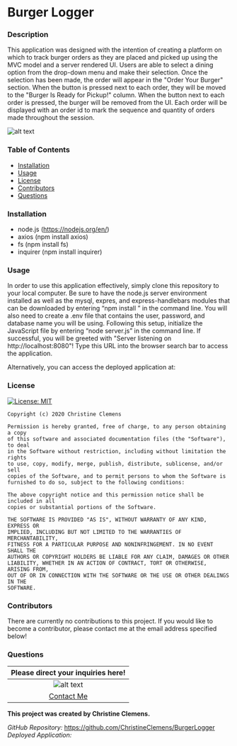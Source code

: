 # Burger Logger

### Description
This application was designed with the intention of creating a platform on which to track burger orders as they are placed and picked up using the MVC model and a server rendered UI. Users are able to select a dining option from the drop-down menu and make their selection. Once the selection has been made, the order will appear in the "Order Your Burger" section. When the button is pressed next to each order, they will be moved to the "Burger Is Ready for Pickup!" column. When the button next to each order is pressed, the burger will be removed from the UI. Each order will be displayed with an order id to mark the sequence and quantity of orders made throughout the session. 

![alt text](BurgerLogger.png)

### Table of Contents
- [Installation](#Installation) 
- [Usage](#Usage) 
- [License](#License) 
- [Contributors](#Contributors) 
- [Questions](#Questions) 

### Installation
- node.js (https://nodejs.org/en/)
- axios (npm install axios)
- fs (npm install fs)
- inquirer (npm install inquirer)

### Usage
In order to use this application effectively, simply clone this repository to your local computer. Be sure to have the node.js server environment installed as well as the mysql, expres, and express-handlebars modules that can be downloaded by entering “npm install <module>” in the command line. You will also need to create a .env file that contains the user, password, and database name you will be using. Following this setup, initialize the JavaScript file by entering “node server.js” in the command line. If successful, you will be greeted with "Server listening on http://localhost:8080"! Type this URL into the browser search bar to access the application.       

Alternatively, you can access the deployed application at:

### License
[![License: MIT](https://img.shields.io/badge/License-MIT-yellow.svg)](https://opensource.org/licenses/MIT)

    Copyright (c) 2020 Christine Clemens

    Permission is hereby granted, free of charge, to any person obtaining a copy
    of this software and associated documentation files (the "Software"), to deal
    in the Software without restriction, including without limitation the rights
    to use, copy, modify, merge, publish, distribute, sublicense, and/or sell
    copies of the Software, and to permit persons to whom the Software is
    furnished to do so, subject to the following conditions:

    The above copyright notice and this permission notice shall be included in all
    copies or substantial portions of the Software.

    THE SOFTWARE IS PROVIDED "AS IS", WITHOUT WARRANTY OF ANY KIND, EXPRESS OR
    IMPLIED, INCLUDING BUT NOT LIMITED TO THE WARRANTIES OF MERCHANTABILITY,
    FITNESS FOR A PARTICULAR PURPOSE AND NONINFRINGEMENT. IN NO EVENT SHALL THE
    AUTHORS OR COPYRIGHT HOLDERS BE LIABLE FOR ANY CLAIM, DAMAGES OR OTHER
    LIABILITY, WHETHER IN AN ACTION OF CONTRACT, TORT OR OTHERWISE, ARISING FROM,
    OUT OF OR IN CONNECTION WITH THE SOFTWARE OR THE USE OR OTHER DEALINGS IN THE
    SOFTWARE.
### Contributors
There are currently no contributions to this project. If you would like to become a contributor, please contact me at the email address specified below! 

### Questions
| Please direct your inquiries here! |
| :---: |
| ![alt text](https://avatars2.githubusercontent.com/u/64107231?v=4 "Github Profile Picture") |
| <a href= "christineclemens.tesol@gmail.com" target="_blank">Contact Me</a> |
**This project was created by Christine Clemens.**     

*GitHub Repository:* https://github.com/ChristineClemens/BurgerLogger              
*Deployed Application:*          